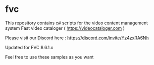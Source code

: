 # fvc
This repository contains c# scripts for the video content management system Fast video cataloger ( https://videocataloger.com )

Please visit our Discord here : https://discord.com/invite/Yz4zxRA6Nh

Updated for FVC 8.6.1.x

Feel free to use these samples as you want
